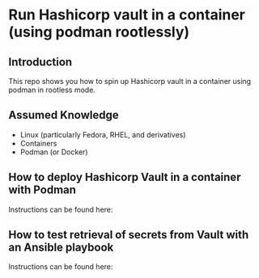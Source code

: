 # Run Hashicorp vault in a container (using podman rootlessly)

## Introduction

This repo shows you how to spin up Hashicorp vault in a container using podman in rootless mode.

## Assumed Knowledge

- Linux (particularly Fedora, RHEL, and derivatives)
- Containers
- Podman (or Docker)

## How to deploy Hashicorp Vault in a container with Podman

Instructions can be found here:

## How to test retrieval of secrets from Vault with an Ansible playbook

Instructions can be found here:

